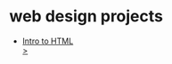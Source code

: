 # web design projects
<ul>
  <li> <a href = "intro_html/index.html" target = "_blank"> Intro to HTML</li>                >

</ul>